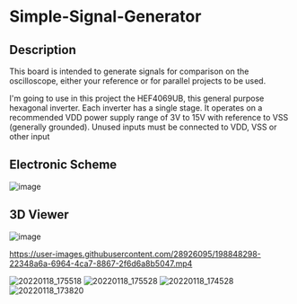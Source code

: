# Simple-Signal-Generator

Description
---

This board is intended to generate signals for comparison on the oscilloscope, either your reference or for parallel projects to be used.

I'm going to use in this project the HEF4069UB, this general purpose hexagonal inverter. Each inverter has a single stage. It operates on a recommended VDD power supply range of 3V to 15V with reference to VSS (generally grounded). Unused inputs must be connected to VDD, VSS or other input


Electronic Scheme
---
![image](https://i.imgur.com/fcdnT5s.png)


3D Viewer
---
![image](https://i.imgur.com/9oforLe.png)




https://user-images.githubusercontent.com/28926095/198848298-22348a6a-6964-4ca7-8867-2f6d6a8b5047.mp4

![20220118_175518](https://user-images.githubusercontent.com/28926095/198848324-08ff9fee-6b54-4dfc-be31-8ab04a4cab7f.jpg)
![20220118_175528](https://user-images.githubusercontent.com/28926095/198848317-db18fb29-be48-4299-831f-ae7539dc38ea.jpg)
![20220118_174528](https://user-images.githubusercontent.com/28926095/198848344-020ffc0d-7b38-4f19-9792-744580f226c8.jpg)
![20220118_173820](https://user-images.githubusercontent.com/28926095/198848353-c09d9bbc-c138-4209-a1a3-a040686d01b2.jpg)

